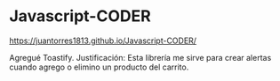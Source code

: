 # Javascript-CODER
https://juantorres1813.github.io/Javascript-CODER/

Agregué Toastify. Justificación: Esta librería me sirve para crear alertas cuando agrego o elimino un producto del carrito.

